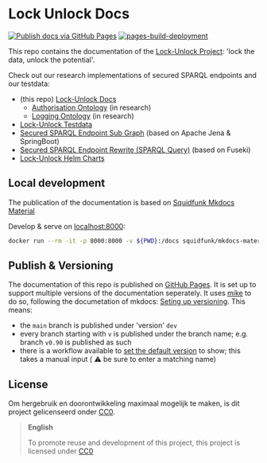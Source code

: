 # Lock Unlock Docs

[![Publish docs via GitHub Pages](https://github.com/kadaster-labs/lock-unlock-docs/actions/workflows/gh-pages.yml/badge.svg)](https://github.com/kadaster-labs/lock-unlock-docs/actions/workflows/gh-pages.yml)
[![pages-build-deployment](https://github.com/kadaster-labs/lock-unlock-docs/actions/workflows/pages/pages-build-deployment/badge.svg)](https://github.com/kadaster-labs/lock-unlock-docs/actions/workflows/pages/pages-build-deployment)

This repo contains the documentation of the [Lock-Unlock
Project](https://labs.kadaster.nl/cases/lockunlock): 'lock the data, unlock the potential'.

Check out our research implementations of secured SPARQL endpoints and our testdata:

- (this repo) [Lock-Unlock Docs](https://github.com/kadaster-labs/lock-unlock-docs)
  - [Authorisation Ontology](./ontologies/Authorisation.ttl) (in research)
  - [Logging Ontology](./ontologies/Logging.ttl) (in research)
- [Lock-Unlock Testdata](https://github.com/kadaster-labs/lock-unlock-testdata)
- [Secured SPARQL Endpoint Sub Graph](https://github.com/kadaster-labs/secured-sparql-endpoint-subgraph)
  (based on Apache Jena & SpringBoot)
- [Secured SPARQL Endpoint Rewrite (SPARQL
  Query)](https://github.com/kadaster-labs/secured-sparql-endpoint-rewrite) (based on Fuseki)
- [Lock-Unlock Helm Charts](https://github.com/kadaster-labs/lock-unlock-helm-charts)

## Local development

The publication of the documentation is based on [Squidfunk Mkdocs
Material](https://squidfunk.github.io/mkdocs-material/)

Develop & serve on [localhost:8000](http://localhost:8000/):

```bash
docker run --rm -it -p 8000:8000 -v ${PWD}:/docs squidfunk/mkdocs-material
```

## Publish & Versioning

The documentation of this repo is published on [GitHub Pages](https://pages.github.com/). It is set
up to support multiple versions of the documentation seperately. It uses
[mike](https://github.com/jimporter/mike) to do so, following the documetation of mkdocs: [Seting up
versioning](https://squidfunk.github.io/mkdocs-material/setup/setting-up-versioning/). This means:

- the `main` branch is published under 'version' `dev`
- every branch starting with `v` is published under the branch name; e.g. branch `v0.90` is
  published as such
- there is a workflow available to [set the default
  version](https://github.com/kadaster-labs/lock-unlock-docs/actions/workflows/set-default.yml) to
  show; this takes a manual input ( :warning: be sure to enter a matching name)

## License

Om hergebruik en doorontwikkeling maximaal mogelijk te maken, is dit project gelicenseerd onder
[CC0](LICENSE.md).

> **English**
> 
> To promote reuse and development of this project, this project is licensed under [CC0](LICENSE.md)
